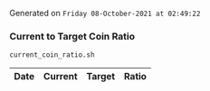 Generated on `Friday 08-October-2021 at 02:49:22`

### Current to Target Coin Ratio
`current_coin_ratio.sh`

Date|Current|Target|Ratio
---|---|---|---
